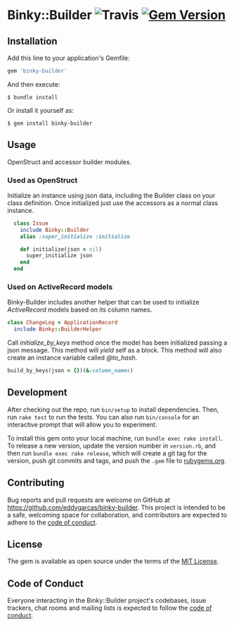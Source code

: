 # Binky::Builder ![Travis](https://travis-ci.org/eddygarcas/binky-builder.svg) [![Gem Version](https://badge.fury.io/rb/binky-builder.svg)](https://badge.fury.io/rb/binky-builder)

## Installation

Add this line to your application's Gemfile:

```ruby
gem 'binky-builder'
```

And then execute:

    $ bundle install

Or install it yourself as:

    $ gem install binky-builder

## Usage
OpenStruct and accessor builder modules.

### Used as OpenStruct
Initialize an instance using json data, including the Builder class on your class definition.
Once initialized just use the accessors as a normal class instance. 
```ruby
  class Issue
    include Binky::Builder
    alias :super_initialize :initialize

    def initialize(json = nil)
      super_initialize json
    end
  end
```

### Used on ActiveRecord models
Binky-Builder includes another helper that can be used to initialize *ActiveRecord* models based on its column names.
```ruby
class ChangeLog < ApplicationRecord
  include Binky::BuilderHelper
```

Call *initialize_by_keys* method once the model has been initialized passing a json message. 
This method will *yield* self as a block. This method will also create an instance variable called *@to_hash*.
```ruby  
build_by_keys(json = {})(&:column_names) 
```

## Development

After checking out the repo, run `bin/setup` to install dependencies. Then, run `rake test` to run the tests. You can also run `bin/console` for an interactive prompt that will allow you to experiment.

To install this gem onto your local machine, run `bundle exec rake install`. To release a new version, update the version number in `version.rb`, and then run `bundle exec rake release`, which will create a git tag for the version, push git commits and tags, and push the `.gem` file to [rubygems.org](https://rubygems.org).

## Contributing

Bug reports and pull requests are welcome on GitHub at https://github.com/eddygarcas/binky-builder. This project is intended to be a safe, welcoming space for collaboration, and contributors are expected to adhere to the [code of conduct](https://github.com/[USERNAME]/binky-builder/blob/master/CODE_OF_CONDUCT.md).


## License

The gem is available as open source under the terms of the [MIT License](https://opensource.org/licenses/MIT).

## Code of Conduct

Everyone interacting in the Binky::Builder project's codebases, issue trackers, chat rooms and mailing lists is expected to follow the [code of conduct](https://github.com/[USERNAME]/binky-builder/blob/master/CODE_OF_CONDUCT.md).
